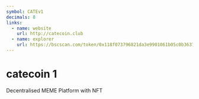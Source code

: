 ```yaml
---
symbol: CATEv1
decimals: 8
links:
  - name: website
    url: http://catecoin.club
  - name: explorer
    url: https://bscscan.com/token/0x118f073796821da3e9901061b05c0b36377b877e
---
```


# catecoin 1

Decentralised MEME Platform with NFT
